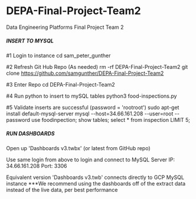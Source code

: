 # DEPA-Final-Project-Team2
Data Engineering Platforms Final Project Team 2

##### INSERT TO MYSQL #####
#1 Login to instance
cd sam_peter_gunther

#2 Refresh Git Hub Repo (As needed)
rm -rf DEPA-Final-Project-Team2
git clone https://github.com/samgunther/DEPA-Final-Project-Team2

#3 Enter Repo
cd DEPA-Final-Project-Team2

#4 Run python to insert to mySQL tables
python3 food-inspections.py

#5 Validate inserts are successful (password = 'rootroot')
sudo apt-get install default-mysql-server
mysql --host=34.66.161.208 --user=root --password
use foodinpection;
show tables;
select * from inspection LIMIT 5;


##### RUN DASHBOARDS #####
Open up 'Dashboards v3.twbx' (or latest from GitHub repo)

Use same login from above to login and connect to MySQL Server 
IP: 34.66.161.208
Port: 3306

Equivalent version 'Dashboards v3.twb' connects directly to GCP MySQL instance
***We recommend using the dashboards off of the extract data instead of the live data, per best performance


